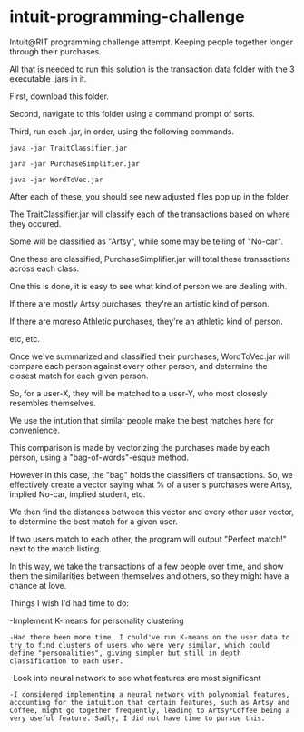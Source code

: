 # intuit-programming-challenge
Intuit@RIT programming challenge attempt. Keeping people together longer through their purchases.

All that is needed to run this solution is the transaction data folder with the 3 executable .jars in it.

First, download this folder.

Second, navigate to this folder using a command prompt of sorts.

Third, run each .jar, in order, using the following commands.

	java -jar TraitClassifier.jar

	jara -jar PurchaseSimplifier.jar

	java -jar WordToVec.jar

After each of these, you should see new adjusted files pop up in the folder.

The TraitClassifier.jar will classify each of the transactions based on where they occured.

Some will be classified as "Artsy", while some may be telling of "No-car".


One these are classified, PurchaseSimplifier.jar will total these transactions across each class.

One this is done, it is easy to see what kind of person we are dealing with.

If there are mostly Artsy purchases, they're an artistic kind of person.

If there are moreso Athletic purchases, they're an athletic kind of person.

etc, etc.


Once we've summarized and classified their purchases, WordToVec.jar will compare each person against every other person, and determine the closest match for each given person.

So, for a user-X, they will be matched to a user-Y, who most closesly resembles themselves.

We use the intution that similar people make the best matches here for convenience.


This comparison is made by vectorizing the purchases made by each person, using a "bag-of-words"-esque method.

However in this case, the "bag" holds the classifiers of transactions. So, we effectively create a vector saying what % of a user's purchases were Artsy, implied No-car, implied student, etc.

We then find the distances between this vector and every other user vector, to determine the best match for a given user.


If two users match to each other, the program will output "Perfect match!" next to the match listing.

In this way, we take the transactions of a few people over time, and show them the similarities between themselves and others, so they might have a chance at love.


Things I wish I'd had time to do:

-Implement K-means for personality clustering

	-Had there been more time, I could've run K-means on the user data to try to find clusters of users who were very similar, which could define "personalities", giving simpler but still in depth classification to each user.

-Look into neural network to see what features are most significant

	-I considered implementing a neural network with polynomial features, accounting for the intuition that certain features, such as Artsy and Coffee, might go together frequently, leading to Artsy*Coffee being a very useful feature. Sadly, I did not have time to pursue this.

